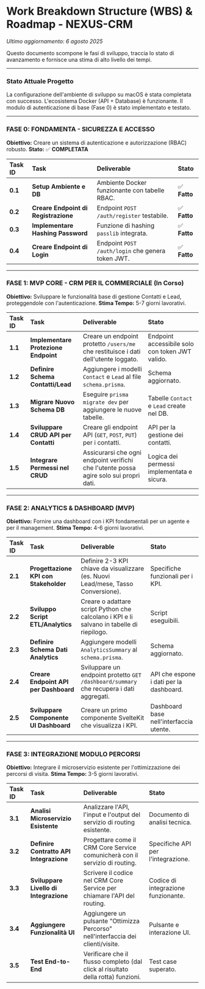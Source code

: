 # Work Breakdown Structure (WBS) & Roadmap - NEXUS-CRM
*Ultimo aggiornamento: 6 agosto 2025*

Questo documento scompone le fasi di sviluppo, traccia lo stato di avanzamento e fornisce una stima di alto livello dei tempi.

---

### Stato Attuale Progetto
La configurazione dell'ambiente di sviluppo su macOS è stata completata con successo. L'ecosistema Docker (API + Database) è funzionante. Il modulo di autenticazione di base (Fase 0) è stato implementato e testato.

---

### FASE 0: FONDAMENTA - SICUREZZA E ACCESSO

**Obiettivo:** Creare un sistema di autenticazione e autorizzazione (RBAC) robusto.
**Stato:** ✅ **COMPLETATA**

| Task ID | Task                                    | Deliverable                                | Stato      |
| :------ | :-------------------------------------- | :----------------------------------------- | :--------- |
| **0.1** | **Setup Ambiente e DB** | Ambiente Docker funzionante con tabelle RBAC. | ✅ **Fatto** |
| **0.2** | **Creare Endpoint di Registrazione** | Endpoint `POST /auth/register` testabile.   | ✅ **Fatto** |
| **0.3** | **Implementare Hashing Password** | Funzione di hashing `passlib` integrata.    | ✅ **Fatto** |
| **0.4** | **Creare Endpoint di Login** | Endpoint `POST /auth/login` che genera token JWT. | ✅ **Fatto** |

---

### FASE 1: MVP CORE - CRM PER IL COMMERCIALE (In Corso)

**Obiettivo:** Sviluppare le funzionalità base di gestione Contatti e Lead, proteggendole con l'autenticazione.
**Stima Tempo:** 5-7 giorni lavorativi.

| Task ID | Task                                       | Deliverable                                         | Stato      |
| :------ | :----------------------------------------- | :-------------------------------------------------- | :--------- |
| **1.1** | **Implementare Protezione Endpoint** | Creare un endpoint protetto `/users/me` che restituisce i dati dell'utente loggato. | Endpoint accessibile solo con token JWT valido.     | ✅ **Fatto** |
| **1.2** | **Definire Schema Contatti/Lead** | Aggiungere i modelli `Contact` e `Lead` al file `schema.prisma`. | Schema aggiornato.                                  | ⬜ **Prossimo Task** |
| **1.3** | **Migrare Nuovo Schema DB** | Eseguire `prisma migrate dev` per aggiungere le nuove tabelle. | Tabelle `Contact` e `Lead` create nel DB.          | ⬜ Da fare  |
| **1.4** | **Sviluppare CRUD API per Contatti** | Creare gli endpoint API (`GET`, `POST`, `PUT`) per i contatti. | API per la gestione dei contatti.                   | ⬜ Da fare  |
| **1.5** | **Integrare Permessi nel CRUD** | Assicurarsi che ogni endpoint verifichi che l'utente possa agire solo sui propri dati. | Logica dei permessi implementata e sicura.          | ⬜ Da fare  |

---

### FASE 2: ANALYTICS & DASHBOARD (MVP)

**Obiettivo:** Fornire una dashboard con i KPI fondamentali per un agente e per il management.
**Stima Tempo:** 4-6 giorni lavorativi.

| Task ID | Task                                       | Deliverable                                         | Stato      |
| :------ | :----------------------------------------- | :-------------------------------------------------- | :--------- |
| **2.1** | **Progettazione KPI con Stakeholder** | Definire 2-3 KPI chiave da visualizzare (es. Nuovi Lead/mese, Tasso Conversione). | Specifiche funzionali per i KPI.                    | ⬜ Da fare  |
| **2.2** | **Sviluppo Script ETL/Analytics** | Creare o adattare script Python che calcolano i KPI e li salvano in tabelle di riepilogo. | Script eseguibili.                                | ⬜ Da fare  |
| **2.3** | **Definire Schema Dati Analytics** | Aggiungere modelli `AnalyticsSummary` al `schema.prisma`. | Schema aggiornato.                                  | ⬜ Da fare  |
| **2.4** | **Creare Endpoint API per Dashboard** | Sviluppare un endpoint protetto `GET /dashboard/summary` che recupera i dati aggregati. | API che espone i dati per la dashboard.             | ⬜ Da fare  |
| **2.5** | **Sviluppare Componente UI Dashboard** | Creare un primo componente SvelteKit che visualizza i KPI. | Dashboard base nell'interfaccia utente.              | ⬜ Da fare  |

---

### FASE 3: INTEGRAZIONE MODULO PERCORSI

**Obiettivo:** Integrare il microservizio esistente per l'ottimizzazione dei percorsi di visita.
**Stima Tempo:** 3-5 giorni lavorativi.

| Task ID | Task                                       | Deliverable                                         | Stato      |
| :------ | :----------------------------------------- | :-------------------------------------------------- | :--------- |
| **3.1** | **Analisi Microservizio Esistente** | Analizzare l'API, l'input e l'output del servizio di routing esistente. | Documento di analisi tecnica.                       | ⬜ Da fare  |
| **3.2** | **Definire Contratto API Integrazione** | Progettare come il CRM Core Service comunicherà con il servizio di routing. | Specifiche API per l'integrazione.                  | ⬜ Da fare  |
| **3.3** | **Sviluppare Livello di Integrazione** | Scrivere il codice nel CRM Core Service per chiamare l'API del routing. | Codice di integrazione funzionante.                 | ⬜ Da fare  |
| **3.4** | **Aggiungere Funzionalità UI** | Aggiungere un pulsante "Ottimizza Percorso" nell'interfaccia dei clienti/visite. | Pulsante e interazione UI.                          | ⬜ Da fare  |
| **3.5** | **Test End-to-End** | Verificare che il flusso completo (dal click al risultato della rotta) funzioni. | Test case superato.                                 | ⬜ Da fare  |